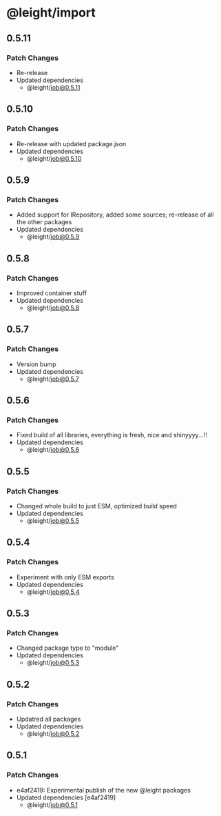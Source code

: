 # @leight/import

## 0.5.11

### Patch Changes

- Re-release
- Updated dependencies
    - @leight/job@0.5.11

## 0.5.10

### Patch Changes

- Re-release with updated package.json
- Updated dependencies
    - @leight/job@0.5.10

## 0.5.9

### Patch Changes

- Added support for IRepository, added some sources; re-release of all the other packages
- Updated dependencies
    - @leight/job@0.5.9

## 0.5.8

### Patch Changes

- Improved container stuff
- Updated dependencies
    - @leight/job@0.5.8

## 0.5.7

### Patch Changes

- Version bump
- Updated dependencies
    - @leight/job@0.5.7

## 0.5.6

### Patch Changes

- Fixed build of all libraries, everything is fresh, nice and shinyyyy...!!
- Updated dependencies
    - @leight/job@0.5.6

## 0.5.5

### Patch Changes

- Changed whole build to just ESM, optimized build speed
- Updated dependencies
    - @leight/job@0.5.5

## 0.5.4

### Patch Changes

- Experiment with only ESM exports
- Updated dependencies
    - @leight/job@0.5.4

## 0.5.3

### Patch Changes

- Changed package type to "module"
- Updated dependencies
    - @leight/job@0.5.3

## 0.5.2

### Patch Changes

- Updatred all packages
- Updated dependencies
    - @leight/job@0.5.2

## 0.5.1

### Patch Changes

- e4af2419: Experimental publish of the new @leight packages
- Updated dependencies [e4af2419]
    - @leight/job@0.5.1
